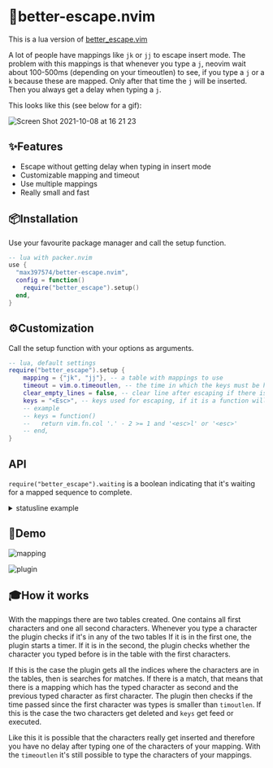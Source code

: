 # 🚪better-escape.nvim

This is a lua version of
[better_escape.vim](https://github.com/jdhao/better-escape.vim)

A lot of people have mappings like `jk` or `jj` to escape insert mode.
The problem with this mappings is that whenever you type a `j`, neovim wait about 100-500ms (depending on your timeoutlen) to see, if you type a `j` or a `k` because these are mapped.
Only after that time the `j` will be inserted.
Then you always get a delay when typing a `j`.

This looks like this (see below for a gif):

![Screen Shot 2021-10-08 at 16 21 23](https://user-images.githubusercontent.com/81827001/136576543-c8b4e802-84a8-4087-a7a4-f7d069931885.png)

## ✨Features

- Escape without getting delay when typing in insert mode
- Customizable mapping and timeout
- Use multiple mappings
- Really small and fast

## 📦Installation

Use your favourite package manager and call the setup function.

```lua
-- lua with packer.nvim
use {
  "max397574/better-escape.nvim",
  config = function()
    require("better_escape").setup()
  end,
}
```

## ⚙️Customization

Call the setup function with your options as arguments.

```lua
-- lua, default settings
require("better_escape").setup {
    mapping = {"jk", "jj"}, -- a table with mappings to use
    timeout = vim.o.timeoutlen, -- the time in which the keys must be hit in ms. Use option timeoutlen by default
    clear_empty_lines = false, -- clear line after escaping if there is only whitespace
    keys = "<Esc>", -- keys used for escaping, if it is a function will use the result everytime
    -- example
    -- keys = function()
    --   return vim.fn.col '.' - 2 >= 1 and '<esc>l' or '<esc>'
    -- end,
}
```

## API

`require("better_escape").waiting` is a boolean indicating that it's waiting for
a mapped sequence to complete.

<details>
<summary>statusline example</summary>

```lua
function escape_status()
  local ok, m = pcall(require, 'better_escape')
  return ok and m.waiting and '✺' or ""
end
```

</details>

## 👀Demo

![mapping](https://user-images.githubusercontent.com/81827001/135870002-07c1dc41-f3e7-4ece-af6f-50e9b0711a66.gif)

![plugin](https://user-images.githubusercontent.com/81827001/135870101-febf3507-9327-4b80-aa9a-ba08bff6b8d4.gif)

## 🎓How it works

With the mappings there are two tables created.
One contains all first characters and one all second characters.
Whenever you type a character the plugin checks if it's in any of the two tables
If it is in the first one, the plugin starts a timer.
If it is in the second, the plugin checks whether the character you typed before is in the table with the first characters.

If this is the case the plugin gets all the indices where the characters are in the tables, then is searches for matches.
If there is a match, that means that there is a mapping which has the typed character as second and the previous typed character as first character.
The plugin then checks if the time passed since the first character was types is smaller than `timoutlen`.
If this is the case the two characters get deleted and `keys` get feed or executed.

Like this it is possible that the characters really get inserted and therefore you have no delay after typing one of the characters of your mapping.
With the `timeoutlen` it's still possible to type the characters of your mappings.
